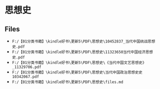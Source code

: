# 思想史

## Files

- `F:/【01分类书籍】\kindle好书\更新5\PDF\思想史\10452837_当代中国统战思想史.pdf`
- `F:/【01分类书籍】\kindle好书\更新5\PDF\思想史\11323650当代中国经济思想史.pdf`
- `F:/【01分类书籍】\kindle好书\更新5\PDF\思想史\《当代中国文艺思想史》_11329706.pdf`
- `F:/【01分类书籍】\kindle好书\更新5\PDF\思想史\当代中国政治思想史史10342067.pdf`
- `F:/【01分类书籍】\kindle好书\更新5\PDF\思想史\files.md`
